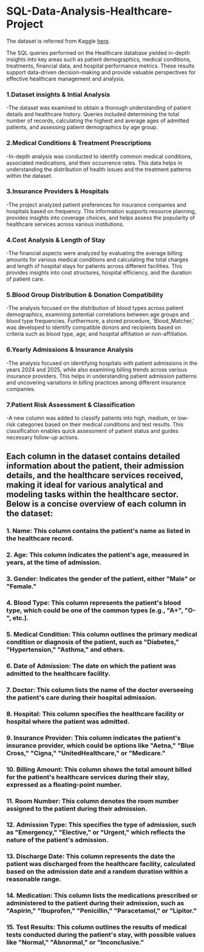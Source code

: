 # SQL-Data-Analysis-Healthcare-Project

The dataset is referred from Kaggle [here](https://www.kaggle.com/datasets/prasad22/healthcare-dataset).

The SQL queries performed on the Healthcare database yielded in-depth insights into key areas such as patient demographics, medical conditions, treatments, financial data, and hospital performance metrics. These results support data-driven decision-making and provide valuable perspectives for effective healthcare management and analysis.

### 1.Dataset insights & Intial Analysis
-The dataset was examined to obtain a thorough understanding of patient details and healthcare history. Queries included determining the total number of records, calculating the highest and average ages of admitted patients, and assessing patient demographics by age group.

### 2.Medical Conditions & Treatment Prescriptions
-In-depth analysis was conducted to identify common medical conditions, associated medications, and their occurrence rates. This data helps in understanding the distribution of health issues and the treatment patterns within the dataset.

### 3.Insurance Providers & Hospitals
-The project analyzed patient preferences for insurance companies and hospitals based on frequency. This information supports resource planning, provides insights into coverage choices, and helps assess the popularity of healthcare services across various institutions.

### 4.Cost Analysis & Length of Stay
-The financial aspects were analyzed by evaluating the average billing amounts for various medical conditions and calculating the total charges and length of hospital stays for patients across different facilities. This provides insights into cost structures, hospital efficiency, and the duration of patient care.

### 5.Blood Group Distribution & Donation Compatibility
-The analysis focused on the distribution of blood types across patient demographics, examining potential correlations between age groups and blood type frequencies. Furthermore, a stored procedure, 'Blood_Matcher,' was developed to identify compatible donors and recipients based on criteria such as blood type, age, and hospital affiliation or non-affiliation.

### 6.Yearly Admissions & Insurance Analysis
-The analysis focused on identifying hospitals with patient admissions in the years 2024 and 2025, while also examining billing trends across various insurance providers. This helps in understanding patient admission patterns and uncovering variations in billing practices among different insurance companies.

### 7.Patient Risk Assessment & Classification
-A new column was added to classify patients into high, medium, or low-risk categories based on their medical conditions and test results. This classification enables quick assessment of patient status and guides necessary follow-up actions.

## Each column in the dataset contains detailed information about the patient, their admission details, and the healthcare services received, making it ideal for various analytical and modeling tasks within the healthcare sector. Below is a concise overview of each column in the dataset:

### 1. Name: This column contains the patient's name as listed in the healthcare record.

### 2. Age: This column indicates the patient's age, measured in years, at the time of admission.

### 3. Gender: Indicates the gender of the patient, either "Male" or "Female."

### 4. Blood Type: This column represents the patient's blood type, which could be one of the common types (e.g., "A+", "O-", etc.).

### 5. Medical Condition: This column outlines the primary medical condition or diagnosis of the patient, such as "Diabetes," "Hypertension," "Asthma," and others.

### 6. Date of Admission: The date on which the patient was admitted to the healthcare facility.

### 7. Doctor: This column lists the name of the doctor overseeing the patient's care during their hospital admission.

### 8. Hospital: This column specifies the healthcare facility or hospital where the patient was admitted.

### 9. Insurance Provider: This column indicates the patient's insurance provider, which could be options like "Aetna," "Blue Cross," "Cigna," "UnitedHealthcare," or "Medicare."

### 10. Billing Amount: This column shows the total amount billed for the patient's healthcare services during their stay, expressed as a floating-point number.

### 11. Room Number: This column denotes the room number assigned to the patient during their admission.

### 12. Admission Type: This specifies the type of admission, such as "Emergency," "Elective," or "Urgent," which reflects the nature of the patient's admission.

### 13. Discharge Date: This column represents the date the patient was discharged from the healthcare facility, calculated based on the admission date and a random duration within a reasonable range.

### 14. Medication: This column lists the medications prescribed or administered to the patient during their admission, such as "Aspirin," "Ibuprofen," "Penicillin," "Paracetamol," or "Lipitor."

### 15. Test Results: This column outlines the results of medical tests conducted during the patient's stay, with possible values like "Normal," "Abnormal," or "Inconclusive."


